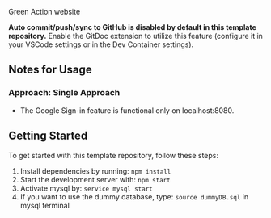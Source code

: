 Green Action website

**Auto commit/push/sync to GitHub is disabled by default in this template repository.**
Enable the GitDoc extension to utilize this feature (configure it in your VSCode settings or in the Dev Container settings).

## Notes for Usage

### Approach: Single Approach

- The Google Sign-in feature is functional only on localhost:8080.

## Getting Started

To get started with this template repository, follow these steps:

1. Install dependencies by running: `npm install`
2. Start the development server with: `npm start`
3. Activate mysql by: `service mysql start`
4. If you want to use the dummy database, type: `source dummyDB.sql` in mysql terminal
